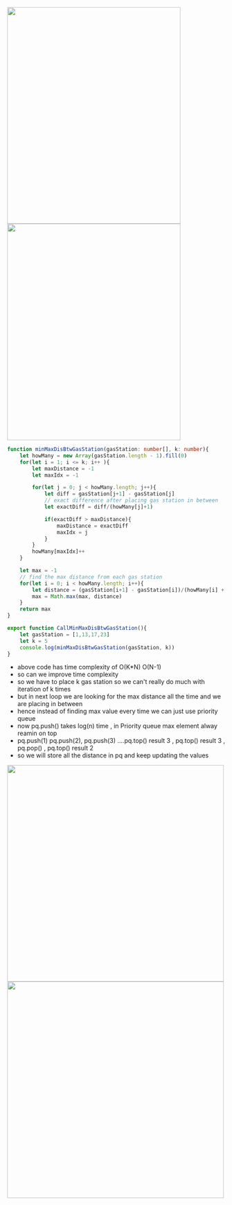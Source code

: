 <img width=400 height=500 src="https://github.com/user-attachments/assets/381c3c9f-0e17-41e6-bd53-09ada8394a6c">

<img width=400 height=500 src="https://github.com/user-attachments/assets/c42376b5-d85e-46fe-b129-afbf309fec24">

```ts
function minMaxDisBtwGasStation(gasStation: number[], k: number){
    let howMany = new Array(gasStation.length - 1).fill(0)
    for(let i = 1; i <= k; i++ ){
        let maxDistance = -1
        let maxIdx = -1

        for(let j = 0; j < howMany.length; j++){
            let diff = gasStation[j+1] - gasStation[j]
            // exact difference after placing gas station in between
            let exactDiff = diff/(howMany[j]+1)

            if(exactDiff > maxDistance){
                maxDistance = exactDiff
                maxIdx = j
            }
        }
        howMany[maxIdx]++
    }

    let max = -1
    // find the max distance from each gas station
    for(let i = 0; i < howMany.length; i++){
        let distance = (gasStation[i+1] - gasStation[i])/(howMany[i] + 1)
        max = Math.max(max, distance)
    }
    return max
}

export function CallMinMaxDisBtwGasStation(){
    let gasStation = [1,13,17,23]
    let k = 5
    console.log(minMaxDisBtwGasStation(gasStation, k))
}

```
- above code has time complexity of O(K*N) O(N-1)
- so can we improve time complexity
- so we have to place k gas station so we can't really do much with iteration of k times
- but in next loop we are looking for the max distance all the time and we are placing in between 
- hence instead of finding max value every time we can just use priority queue
- now pq.push() takes log(n) time , in Priority queue max element alway reamin on top
- pq.push(1) pq.push(2), pq.push(3) ....pq.top() result 3 , pq.top() result 3 , pq.pop() , pq.top() result 2
- so we will store all the distance in pq and keep updating the values


<img width=500 height=500 src="https://github.com/user-attachments/assets/c00c35bb-39df-42f3-a885-3494d1c1b090">
<img width=500 height=500 src="https://github.com/user-attachments/assets/f0bd3731-f2d4-4bc7-85bf-8a843de8458c">
